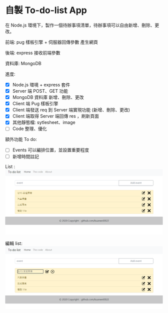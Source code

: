 # 自製 To-do-list App
在 Node.js 環境下，製作一個待辦事項清單，待辦事項可以自由新增、刪除、更改。


前端: pug 樣板引擎 + 伺服器回傳參數 產生網頁

後端: express 接收前端參數

資料庫: MongoDB 

進度: 
- [x] Node.js 環境 + express 套件
- [x] Server 端 POST、GET 功能
- [x] MongoDB 資料庫 新增、刪除、更改
- [x] Client 端 Pug 樣板引擎
- [x] Client 端發送 req 到 Server 端實現功能 (新增、刪除、更改)
- [x] Client 端取得 Server 端回傳 res ，刷新頁面 
- [x] 其他靜態檔: sytlesheet、image
- [ ] Code 整理、優化

額外功能 To do:
- [ ] Events 可以編排位置，並設置重要程度
- [ ] 新增時間註記

List :
![image](https://github.com/kuanwei0822/to-do-list/blob/master/README_img/EX_img1.bmp)

編輯 list:
![image](https://github.com/kuanwei0822/to-do-list/blob/master/README_img/EX_img2.bmp)